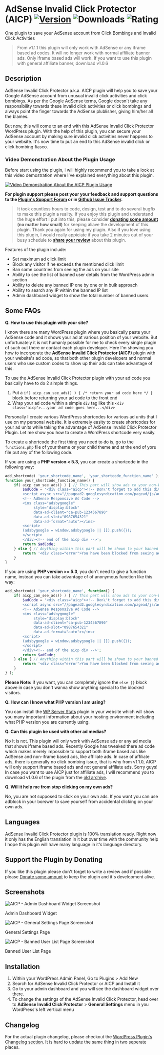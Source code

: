 # AdSense Invalid Click Protector (AICP) [![Version](https://img.shields.io/wordpress/plugin/v/ad-invalid-click-protector.svg?style=flat-square)](https://wordpress.org/plugins/ad-invalid-click-protector/) ![Downloads](https://img.shields.io/wordpress/plugin/dt/ad-invalid-click-protector.svg?style=flat-square) ![Rating](https://img.shields.io/wordpress/plugin/r/ad-invalid-click-protector.svg?style=flat-square)
One plugin to save your AdSense account from Click Bombings and Invalid Click Activities

> From v1.1.1 this plugin will only work with AdSense or any iframe based ad codes. It will no longer work with normal affiliate banner ads. Only iframe based ads will work. If you want to use this plugin with general affiliate banner, download v1.0.6

## Description

AdSense Invalid Click Protector a.k.a. AICP plugin will help you to save your Google AdSense account from unusual invalid click activities and click bombings. As per the Google AdSense terms, Google doesn't take any responsibility towards these invalid click activities or click bombings and always point the finger towards the AdSense plublisher, giving him/her all the blames.

But now, this will come to an end with this AdSense Invalid Click Protector WordPress plugin. With the help of this plugin, you can secure your AdSense account by making sure invalid click activities never happens to your website. It's now time to put an end to this AdSense invalid click or click bombing fiasco.

### Video Demonstration About the Plugin Usage

Before start using the plugin, I will highly recommend you to take a look at this video demostration where I've explained everything about this plugin.

[![Video Demonstration About the AICP Plugin Usage](https://i.imgur.com/gF30D7s.jpg)](https://www.youtube.com/watch?v=kKFrhtjjvzM?rel=0)

**For plugin support please post your your feedback and support questions to the [Plugin's Support Forum](https://wordpress.org/support/plugin/ad-invalid-click-protector) or in [Github Issue Tracker](https://github.com/isaumya/adsense-invalid-click-protector/issues).**

> It took countless hours to code, design, test and to do several bugfix to make this plugin a reality. If you enjoy this plugin and understand the huge effort I put into this, please consider **[donating some amount](https://goo.gl/6qrufe) (no matter how small)** for keeping aliave the development of this plugin. Thank you again for using my plugin. Also if you love using this plugin, I would really appiciate if you take 2 minutes out of your busy schedule to **[share your review](https://wordpress.org/support/plugin/ad-invalid-click-protector/reviews/)** about this plugin.

Features of the plugin include:

* Set maximum ad click limit
* Block any visitor if he exceeds the mentioned click limit
* Ban some countries from seeing the ads on your site
* Ability to see the list of banned user details from the WordPress admin section
* Ability to delete any banned IP one by one or in bulk approach
* Ability to search any IP within the banned IP list
* Admin dashboard widget to show the total number of banned users

## Some FAQs

**Q. How to use this plugin with your site?**

I know there are many WordPress plugin where you basically paste your AdSense code and it shows your ad at various position of your website. But unfortunately it is not humanly possible for me to check every single plugin of such out there or contact each plugin developer. Here I'm showing you how to incorporate the **AdSense Invalid Click Protector (AICP)** plugin with your website's ad code, so that both other plugin developers and normal users who use custom codes to show up their ads can take advantage of this.

To use the AdSense Invalid Click Protector plugin with your ad code you basically have to do 2 simple things.

1. Put a `if( aicp_can_see_ads() ) { /* return your ad code here */ }` block before returning your ad code to the front end
2. Wrap your ad code within a simple `div` tag like this `<div class="aicp">...your ad code goes here...</div>`

Personally I create various WordPress shortcodes for various ad units that I use on my personal website. It is extremely easity to create shortcodes for your ad units while taking the advantage of AdSense Invalid Click Protector Plugin. Let me show you how to create a WordPress shortcode very easily.

To create a shortcode the first thing you need to do is, go to the `functions.php` file of your theme or your child theme and at the end of yoru file put any of the following code.

If you are using a **PHP version < 5.3**, you can create a shortcode in the following way:

```php
add_shortcode( 'your_shortcode_name', 'your_shortcode_function_name' );
function your_shortcode_function_name() {
	if( aicp_can_see_ads() ) { // This part will show ads to your non-banned visitors
        $adCode = '<div class="aicp"><!-- Don\'t forget to add this div with aicp class -->
        <script async src="//pagead2.googlesyndication.com/pagead/js/adsbygoogle.js"></script>
        <!-- AdSense Responsive Ad Code -->
        <ins class="adsbygoogle"
             style="display:block"
             data-ad-client="ca-pub-1234567890"
             data-ad-slot="0987654321"
             data-ad-format="auto"></ins>
        <script>
        (adsbygoogle = window.adsbygoogle || []).push({});
        </script>
        </div><!-- end of the aicp div -->';
        return $adCode;
    } else { // Anything within this part will be shown to your banned visitors or to the blocked country visitors
        return '<div class="error">You have been blocked from seeing ads.</div>';
    }
}
```

If you are using **PHP version >= 5.3**, you don't need to give a function name, instead you can take advantage of of anonymous function like this way:

```php
add_shortcode( 'your_shortcode_name', function() {
	if( aicp_can_see_ads() ) { // This part will show ads to your non-banned visitors
        $adCode = '<div class="aicp"><!-- Don\'t forget to add this div with aicp class -->
        <script async src="//pagead2.googlesyndication.com/pagead/js/adsbygoogle.js"></script>
        <!-- AdSense Responsive Ad Code -->
        <ins class="adsbygoogle"
             style="display:block"
             data-ad-client="ca-pub-1234567890"
             data-ad-slot="0987654321"
             data-ad-format="auto"></ins>
        <script>
        (adsbygoogle = window.adsbygoogle || []).push({});
        </script>
        </div><!-- end of the aicp div -->';
        return $adCode;
    } else { // Anything within this part will be shown to your banned visitors or to the blocked country visitors
        return '<div class="error">You have been blocked from seeing ads.</div>';
    }
} );
```

**Please Note:** if you want, you can completely ignore the `else {}` block above in case you don't wanna show anything special to the blocked visitors.

**Q. How can I know what PHP version I am using?**

You can install the [WP Server Stats](https://wordpress.org/plugins/wp-server-stats/) plugin in your website which will show you many important information about your hosting environment including what PHP version you are currently using.

**Q. Can this plugin be used with other ad medias?**

No It is not. This plugin will only work with AdSense ads or any ad media that shows iframe based ads. Recently Google has tweaked there ad code which makes merely impossible to support both iframe based ads like AdSense and non-iframe based ads, like affiliate ads.
In case of affiliate ads, there is generally no click bombing issue, that is why from v1.1.0, AICP will only support iframe based ads and not general affiliate ads. Sorry guys! In case you want to use AICP just for affiliate ads, I will recommend you to download v1.0.6 of the plugin from the [old archive](https://wordpress.org/plugins/ad-invalid-click-protector/developers/).

**Q. Will it help me from stop clicking on my own ads?**

No, you are not supposed to click on your own ads. If you want you can use adblock in your borswer to save yourself from accidental clicking on your own ads. 

## Languages

AdSense Invalid Click Protector plugin is 100% translation ready. Right now it only has the English translation in it but over time with the community help I hope this plugin will have many language in it's language directory.

## Support the Plugin by Donating

If you like this plugin please don't forget to write a review and if possible please [Donate some amount](http://donate.isaumya.com/) to keep the plugin and it's development alive.

## Screenshots

![AICP - Admin Dashboard Widget Screenshot](https://i.imgur.com/xibThJ2.jpg)

Admin Dashboard Widget

![AICP - General Settings Page Screenshot](https://i.imgur.com/gZqEsNK.jpg)

General Settings Page

![AICP - Banned User List Page Screenshot](https://i.imgur.com/Qtq9OwB.jpg)

Banned User List Page

## Installation

1. Within your WordPress Admin Panel, Go to Plugins > Add New
2. Search for AdSense Invalid Click Protector or AICP and Install it
3. Go to your admin dashboard and you will see the dashboard widget over there.
4. To change the settings of the AdSense Invalid Click Protector, head over to **AdSense Invalid Click Protector** > **General Settings** menu in you WordPress's left vertical menu

## Changelog
For the actual plugin changelog, please checkout the [WordPress Plugin's Changelog section](https://wordpress.org/plugins/ad-invalid-click-protector/changelog/). It is hard to update the same thing in two seperate places.
